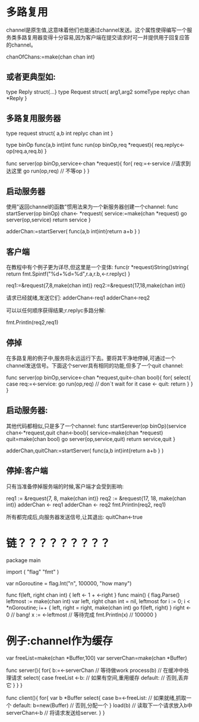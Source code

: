 # 多路复用
channel是原生值,这意味着他们也能通过channel发送。这个属性使得编写一个服务类多路复用器变得十分容易,因为客户端在提交请求时可一并提供用于回复应答的channel。

chanOfChans:=make(chan chan int)

## 或者更典型如:

type Reply struct{...}
type Request struct{
    arg1,arg2 someType
    replyc chan *Reply
}

## 多路复用服务器

type request struct{
    a,b int 
    replyc chan int
}

type binOp func(a,b int)int 
func run(op binOp,req *request){
    req.replyc<-op(req.a,req.b)
}

func server(op binOp,service<-chan *request){
    for{
        req:=<-service //请求到达这里
        go run(op,req) // 不等op
    }
}

## 启动服务器
使用"返回channel的函数"惯用法来为一个新服务器创建一个channel:
func startServer(op binOp) chan<- *request{
    service:=make(chan *request)
    go server(op,service)
    return service
}

adderChan:=startServer(
    func(a,b int)int{return a+b }
)

## 客户端
在教程中有个例子更为详尽,但这里是一个变体:
func(r *request)String()string{
    return fmt.Spintf("%d+%d=%d",r.a,r.b,<-r.replyc)
}

req1:=&request{7,8,make(chan int)}
req2:=&request{17,18,make(chan int)}

请求已经就绪,发送它们:
adderChan<-req1
adderChan<-req2

可以以任何顺序获得结果;r.replyc多路分解:

fmt.Println(req2,req1)

## 停掉
在多路复用的例子中,服务将永远运行下去。要将其干净地停掉,可通过一个channel发送信号。下面这个server具有相同的功能,但多了一个quit channel:

func server(op binOp,service<-chan *request,quit<-chan bool){
    for{
        select{
            case req:=<-service:
                go run(op,req) // don`t wait for it
            case <- quit:
                return
        }
    }
}

## 启动服务器:
其他代码都相似,只是多了一个channel:
func startSerever(op binOp)(service chan<-*request,quit chan<-bool){
    service=make(chan *request)
    quit=make(chan bool)
    go server(op,service,quit)
    return service,quit
}

adderChan,quitChan:=startServer(
    func(a,b int)int{return a+b }
)

## 停掉:客户端
只有当准备停掉服务端的时候,客户端才会受到影响:

req1 := &request{7, 8, make(chan int)}
req2 := &request{17, 18, make(chan int)}
adderChan <- req1
adderChan <- req2
fmt.Println(req2, req1)

所有都完成后,向服务器发送信号,让其退出:
quitChan<-true


# 链？？？？？？？？？
package main

import (
	"flag"
	"fmt"
)

var nGoroutine = flag.Int("n", 100000, "how many")

func f(left, right chan int) { left <- 1 + <-right }
func main() {
	flag.Parse()
	leftmost := make(chan int)
	var left, right chan int = nil, leftmost
	for i := 0; i < *nGoroutine; i++ {
		left, right = right, make(chan int)
		go f(left, right)
	}
	right <- 0      // bang!
	x := <-leftmost // 等待完成
	fmt.Println(x)  // 100000
}

# 例子:channel作为缓存
var freeList=make(chan *Buffer,100)
var serverChan=make(chan *Buffer)

func server(){
    for{
        b:=<-serverChan // 等待做work
        process(b) // 在缓冲中处理请求
        select{
            case freeList <-b: // 如果有空间,重用缓存
            default:           // 否则,丢弃它
        }
    }
}

func client(){
    for{
        var b *Buffer
        select{
            case b=<-freeList: // 如果就绪,抓取一个
            default: b=new(Buffer) // 否则,分配一个
        }
        load(b) // 读取下一个请求放入b中
        serverChan<-b // 将请求发送给server.
    }
}
